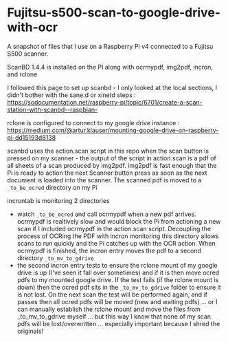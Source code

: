 # Fujitsu-s500-scan-to-google-drive-with-ocr

A snapshot of files that I use on a Raspberry Pi v4 connected to a Fujitsu S500 scanner.

ScanBD 1.4.4 is installed on the PI along with ocrmypdf, img2pdf, incron, and rclone

I followed this page to set up scanbd - I only looked at the local sections, I didn't bother with the sane.d or xinetd steps : https://sodocumentation.net/raspberry-pi/topic/6701/create-a-scan-station-with-scanbd--raspbian-

rclone is configured to connect to my google drive instance : https://medium.com/@artur.klauser/mounting-google-drive-on-raspberry-pi-dd15193d8138

scanbd uses the action.scan script in this repo when the scan button is pressed on my scanner - the output of the script in action.scan is a pdf of all sheets of a scan produced by img2pdf. img2pdf is fast enough that the Pi is ready to action the next Scanner button press as soon as the next document is loaded into the scanner. The scanned pdf is moved to a `_to_be_ocred` directory on my Pi

incrontab is monitoring 2 directories
- watch `_to_be_ocred` and call ocrmypdf when a new pdf arrives. ocrmypdf is realtively slow and would block the Pi from actioning a new scan if I included ocrmypdf in the action.scan script. Decoupling the process of OCRing the PDF with incron monitoring this directory allows scans to run quickly and the Pi catches up with the OCR action. When ocrmypdf is finished, the incron entry moves the pdf to a second directory `_to_mv_to_gdrive`
- the second incron entry tests to ensure the rclone mount of my google drive is up (I've seen it fall over sometimes) and if it is then move ocred pdfs to my mounted google drive. If the test fails (if the rclone mount is down) then the ocred pdf sits in the `_to_mv_to_gdrive` folder to ensure it is not lost. On the next scan the test will be performed again, and if passes then all ocred pdfs will be moved (new and waiting pdfs) ... or I can manually establish the rclone mount and move the files from _to_mv_to_gdrive myself ... but this way I know that none of my scan pdfs will be lost/overwritten ... especially important because I shred the originals!
